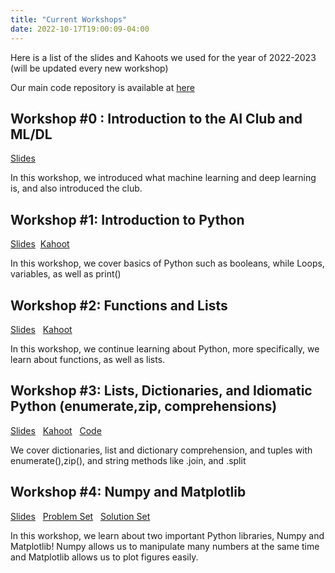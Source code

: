 ```yaml
---
title: "Current Workshops"
date: 2022-10-17T19:00:09-04:00
---
```


Here is a list of the slides and Kahoots we used for the year of 2022-2023 (will be updated every new workshop)

Our main code repository is available at [here](https://github.com/marianopolis-ai/workshop-code)

Workshop #0 : Introduction to the AI Club and ML/DL
---

[Slides](https://docs.google.com/presentation/d/e/2PACX-1vTyr0XpADJGe66xqJtA04TEpJWv_0DIB_-BmulnXkvps1o9yJsmYBYBhhW30sFYgSjeQk1mmCiWRsr4/pub?start=false&loop=false&delayms=3000#slide=id.ge48338948b_2_65)

In this workshop, we introduced what machine learning and deep learning is, and also introduced the club.

## Workshop #1: Introduction to Python

[Slides](https://docs.google.com/presentation/d/e/2PACX-1vSdRmy5cJL89qW4DyBk-msZxKA3FQ4FFAbNb7O0ciYFj0AzSxsxl0MV9lwallaJM89UgNfVk0NNPZQs/pub?start=false&loop=false&delayms=3000) 
&nbsp;[Kahoot](https://create.kahoot.it/share/python-introduction/f113a069-2b17-4fba-8158-2461241f6ea5)

In this workshop, we cover basics of Python such as booleans, while Loops, variables, as well as print()

## Workshop #2: Functions and Lists

[Slides](https://docs.google.com/presentation/d/e/2PACX-1vR3Y5kjSAizijiwPQwxgquoFLndWI06LA4eP1xv7VtxaKx_-ixjAfgYz4B6LU9JoOHIWRRNB_kJMNtl/pub?start=false&loop=false&delayms=3000) 
&nbsp; [Kahoot](https://create.kahoot.it/share/python-functions-and-lists/10e09688-609f-42fc-9fa2-1d56f1f553bd)

In this workshop, we continue learning about Python, more specifically, we learn about functions, as well as lists.

## Workshop #3: Lists, Dictionaries, and Idiomatic Python (enumerate,zip, comprehensions)

[Slides](https://docs.google.com/presentation/d/e/2PACX-1vT18ex4aIGe0-o34VBzHr75OaelVzXQtgHw2rp6PdnkZi9HdrdTcRa4yRJnOGediwqpvR-aMHXArvHo/pub?start=false&loop=false&delayms=3000)
&nbsp; [Kahoot](https://create.kahoot.it/share/python-3-manipulating-lists-and-dictionaries/14e77a22-ca32-46af-83d5-c7823cf4b373)
&nbsp; [Code](https://github.com/marianopolis-ai/workshop-code/blob/master/3-lists-dictionaries-comprehension/main.ipynb)

We cover dictionaries, list and dictionary comprehension, and tuples with enumerate(),zip(), and string methods like .join, and .split

## Workshop #4: Numpy and Matplotlib

[Slides](https://docs.google.com/presentation/d/e/2PACX-1vQLa1omVaiQ59T_eRfy2dlck-8lYnjEjbccRcPq--QF0TTMBrE81jYZqpSu8fXcq-ZZjIgwNgFy9fxu/pub?start=false&loop=false&delayms=3000)
&nbsp; [Problem Set](https://colab.research.google.com/drive/1jPXZFsVVqrOMqN85cu2D0mk1aUZg-9Ts?usp=sharing)
&nbsp; [Solution Set](https://colab.research.google.com/drive/1KbSbt6GKdkiDpbVbVprmFBKohsH20g8t?usp=sharing)

In this workshop, we learn about two important Python libraries, Numpy and Matplotlib! Numpy allows us to manipulate many numbers at the same time and Matplotlib allows us to plot figures easily.
